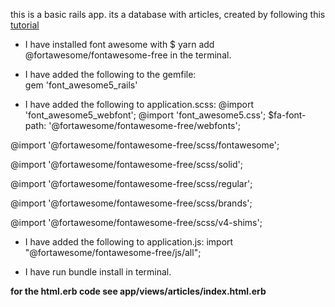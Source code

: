 this is a basic rails app. its a database with articles, created by following this [tutorial](http://railsgirls.com/files/vienna/tutorial_1.html)

* I have installed font awesome with $ yarn add @fortawesome/fontawesome-free in the terminal.

* I have added the following to the gemfile:   
 gem 'font_awesome5_rails'

* I have added the following to application.scss: 
 @import 'font_awesome5_webfont';
 @import 'font_awesome5.css';
 $fa-font-path: '@fortawesome/fontawesome-free/webfonts';
 
 @import '@fortawesome/fontawesome-free/scss/fontawesome';
 
 @import '@fortawesome/fontawesome-free/scss/solid';
 
 @import '@fortawesome/fontawesome-free/scss/regular';
 
 @import '@fortawesome/fontawesome-free/scss/brands';
 
 @import '@fortawesome/fontawesome-free/scss/v4-shims';
 
 
* I have added the following to application.js:
  import "@fortawesome/fontawesome-free/js/all";
  
* I have run bundle install in terminal.

**for the html.erb code see app/views/articles/index.html.erb**

